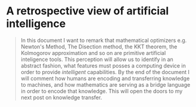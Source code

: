 A retrospective view of artificial intelligence
=======================================
> In this document I want to remark that mathematical optimizers e.g. Newton's Method, The Disection method, the KKT theorem, the Kolmogorov approximation and so on are primitive artificial inteligence tools. This perception will allow us to identify in an abstract fashion, what features must posses a computing device in order to provide _intelligent_ capabilities. By the end of the document I will comment how humans are encoding and transferring knowledge to machines, and how mathematics are serving as a bridge language in order to encode that knowledge. This will open the doors to my next post on knowledge transfer.
